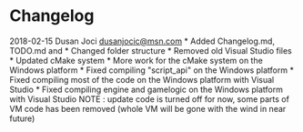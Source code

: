 # Changelog

2018-02-15 Dusan Joci <dusanjocic@msn.com>
	* Added Changelog.md, TODO.md and 
	* Changed folder structure
	* Removed old Visual Studio files
	* Updated cMake system
	* More work for the cMake system on the Windows platform
	* Fixed compiling "script_api" on the Windows platform
	* Fixed compiling most of the code on the Windows platform with Visual Studio
	* Fixed compiling engine and gamelogic on the Windows platform with Visual Studio
		NOTE : update code is turned off for now, some parts of VM code has been removed (whole VM will be gone with the wind in near future)